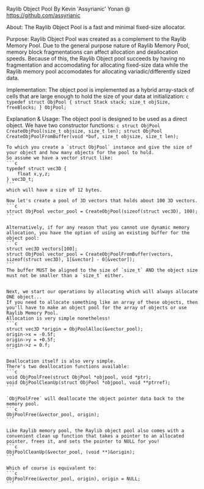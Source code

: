 Raylib Object Pool
By Kevin 'Assyrianic' Yonan @ https://github.com/assyrianic

About:
	The Raylib Object Pool is a fast and minimal fixed-size allocator.

Purpose:
	Raylib Object Pool was created as a complement to the Raylib Memory Pool.
	Due to the general purpose nature of Raylib Memory Pool, memory block fragmentations can affect allocation and deallocation speeds.
	Because of this, the Raylib Object pool succeeds by having no fragmentation and accomodating for allocating fixed-size data while the Raylib memory pool accomodates for allocating variadic/differently sized data.

Implementation:
	The object pool is implemented as a hybrid array-stack of cells that are large enough to hold the size of your data at initialization:
	```c
	typedef struct ObjPool {
		struct Stack stack;
		size_t objSize, freeBlocks;
	} ObjPool;
	```

Explanation & Usage:
	The object pool is designed to be used as a direct object.
	We have two constructor functions:
	```c
	struct ObjPool CreateObjPool(size_t objsize, size_t len);
	struct ObjPool CreateObjPoolFromBuffer(void *buf, size_t objsize, size_t len);
	```
	
	To which you create a `struct ObjPool` instance and give the size of your object and how many objects for the pool to hold.
	So assume we have a vector struct like:
	```c
	typedef struct vec3D {
		float x,y,z;
	} vec3D_t;
	```
	which will have a size of 12 bytes.
	
	Now let's create a pool of 3D vectors that holds about 100 3D vectors.
	```c
	struct ObjPool vector_pool = CreateObjPool(sizeof(struct vec3D), 100);
	```
	
	Alternatively, if for any reason that you cannot use dynamic memory allocation, you have the option of using an existing buffer for the object pool:
	```c
	struct vec3D vectors[100];
	struct ObjPool vector_pool = CreateObjPoolFromBuffer(vectors, sizeof(struct vec3D), 1[&vector] - 0[&vector]);
	```
	The buffer MUST be aligned to the size of `size_t` AND the object size must not be smaller than a `size_t` either.
	
	
	Next, we start our operations by allocating which will always allocate ONE object...
	If you need to allocate something like an array of these objects, then you'll have to make an object pool for the array of objects or use Raylib Memory Pool.
	Allocation is very simple nonetheless!
	```c
	struct vec3D *origin = ObjPoolAlloc(&vector_pool);
	origin->x = -0.5f;
	origin->y = +0.5f;
	origin->z = 0.f;
	```
	
	Deallocation itself is also very simple.
	There's two deallocation functions available:
	```c
	void ObjPoolFree(struct ObjPool *objpool, void *ptr);
	void ObjPoolCleanUp(struct ObjPool *objpool, void **ptrref);
	```
	
	`ObjPoolFree` will deallocate the object pointer data back to the memory pool.
	```c
	ObjPoolFree(&vector_pool, origin);
	```
	
	Like Raylib memory pool, the Raylib object pool also comes with a convenient clean up function that takes a pointer to an allocated pointer, frees it, and sets the pointer to NULL for you!
	```c
	ObjPoolCleanUp(&vector_pool, (void **)&origin);
	```
	
	Which of course is equivalent to:
	```c
	ObjPoolFree(&vector_pool, origin), origin = NULL;
	```
